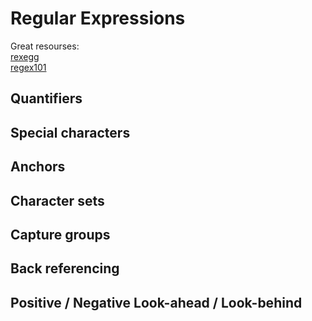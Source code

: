 # Regular Expressions

Great resourses:<br>
[rexegg](rexegg.com)<br>
[regex101](regex101.com)<br>

## Quantifiers

## Special characters

## Anchors

## Character sets

## Capture groups

## Back referencing

## Positive / Negative Look-ahead / Look-behind
